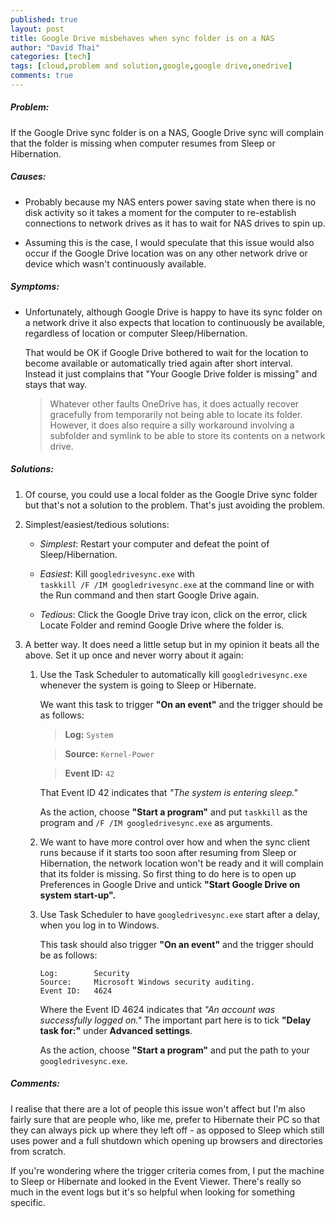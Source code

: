 ```yaml
---
published: true
layout: post
title: Google Drive misbehaves when sync folder is on a NAS
author: "David Thai"
categories: [tech]
tags: [cloud,problem and solution,google,google drive,onedrive]
comments: true
---
```

##### Problem:
If the Google Drive sync folder is on a NAS, Google Drive sync will complain that the folder is missing when computer resumes from Sleep or Hibernation.

##### Causes:
* Probably because my NAS enters power saving state when there is no disk activity so it takes a moment for the computer to re-establish connections to network drives as it has to wait for NAS drives to spin up.

* Assuming this is the case, I would speculate that this issue would also occur if the Google Drive location was on any other network drive or device which wasn't continuously available.
 
##### Symptoms:
* Unfortunately, although Google Drive is happy to have its sync folder on a network drive it also expects that location to continuously be available, regardless of location or computer Sleep/Hibernation.
 
  That would be OK if Google Drive bothered to wait for the location to become  available or automatically tried again after short interval. Instead it just complains that "Your Google Drive folder is missing" and stays that way.
    > Whatever other faults OneDrive has, it does actually recover gracefully from temporarily not being able to locate its folder. However, it does also require a silly workaround involving a subfolder and symlink to be able to store its contents on a network drive. 

##### Solutions:
1. Of course, you could use a local folder as the Google Drive sync folder but that's not a solution to the problem. That's just avoiding the problem.

2. Simplest/easiest/tedious solutions:
    +   *Simplest*: Restart your computer and defeat the point of Sleep/Hibernation.
    +   *Easiest*: Kill `googledrivesync.exe` with  
        `taskkill /F /IM googledrivesync.exe` at the command line or with the Run command and then start Google Drive again.
    
    +  *Tedious*:   Click the Google Drive tray icon, click on the error, click Locate Folder and remind Google Drive where the folder is.
    
3. A better way. It does need a little setup but in my opinion it beats all the above. Set it up once and never worry about it again:  
    1. Use the Task Scheduler to automatically kill `googledrivesync.exe` whenever the system is going to Sleep or Hibernate.
    
        We want this task to trigger **"On an event"** and the trigger should be as follows:

        >**Log:** `System`
        
        >**Source:** `Kernel-Power`
        
        >**Event ID:**   `42`
        
        That Event ID 42 indicates that *"The system is entering sleep."*
        
        As the action, choose **"Start a program"** and put `taskkill` as the program and `/F /IM googledrivesync.exe` as arguments.
    2. We want to have more control over how and when the sync client runs because if it starts too soon after resuming from Sleep or Hibernation, the network location won't be ready and it will complain that its folder is missing.  So first thing to do here is to open up Preferences in Google Drive and untick **"Start Google Drive on system start-up".**
    3. Use Task Scheduler to have `googledrivesync.exe` start after a delay, when you log in to Windows.
    
        This task should also trigger **"On an event"** and the trigger should be as follows:
        ```
        Log:        Security
        Source:     Microsoft Windows security auditing.
        Event ID:   4624
        ```
        Where the Event ID 4624 indicates that *"An account was successfully logged on."* The important part here is to tick **"Delay task for:"** under **Advanced settings**.

        As the action, choose **"Start a program"** and put the path to your `googledrivesync.exe`.
        
##### Comments:
I realise that there are a lot of people this issue won't affect but I'm also fairly sure that are people who, like me, prefer to Hibernate their PC so that they can always pick up where they left off - as opposed to Sleep which still uses power and a full shutdown which opening up browsers and directories from scratch.

If you're wondering where the trigger criteria comes from, I put the machine to Sleep or Hibernate and looked in the Event Viewer. There's really so much in the event logs but it's so helpful when looking for something specific.


